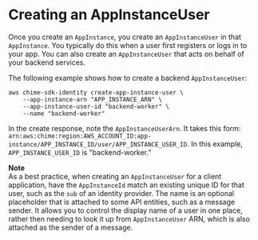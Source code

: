 # Creating an AppInstanceUser<a name="create-app-instance-user"></a>

Once you create an `AppInstance`, you create an `AppInstanceUser` in that `AppInstance`\. You typically do this when a user first registers or logs in to your app\. You can also create an `AppInstanceUser` that acts on behalf of your backend services\.

The following example shows how to create a backend `AppInstanceUser`:

```
aws chime-sdk-identity create-app-instance-user \
    --app-instance-arn "APP_INSTANCE_ARN" \
    --app-instance-user-id "backend-worker" \
    --name "backend-worker"
```

In the create response, note the `AppInstanceUserArn`\. It takes this form: `arn:aws:chime:region:AWS_ACCOUNT_ID:app-instance/APP_INSTANCE_ID/user/APP_INSTANCE_USER_ID`\. In this example, `APP_INSTANCE_USER_ID` is "backend\-worker\."

**Note**  
As a best practice, when creating an `AppInstanceUser` for a client application, have the `AppInstanceId` match an existing unique ID for that user, such as the `sub` of an identity provider\. The name is an optional placeholder that is attached to some API entities, such as a message sender\. It allows you to control the display name of a user in one place, rather then needing to look it up from `AppInstanceUser` ARN, which is also attached as the sender of a message\.